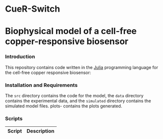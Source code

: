 # CueR-Switch

# Biophysical model of a cell-free copper-responsive biosensor

### Introduction
This repository contains code written in the [Julia](https://www.julialang.org) programming language for the cell-free copper responsive biosensor: 



### Installation and Requirements

The ``src`` directory contains the code for the model, the ``data`` directory contains the experimental data, and the ``simulated`` directory contains the simulated model files. plots- contains the plots generated. 

### Scripts
Script | Description
---: | ---



